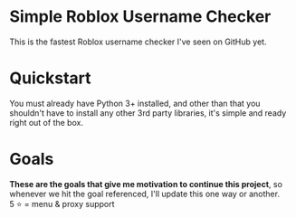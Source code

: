 # Simple Roblox Username Checker
This is the fastest Roblox username checker I've seen on GitHub yet.
# Quickstart
You must already have Python 3+ installed, and other than that you shouldn't have to install any other 3rd party libraries, it's simple and ready right out of the box.
# Goals
**These are the goals that give me motivation to continue this project**, so whenever we hit the goal referenced, I'll update this one way or another.\
5 ⭐ = menu & proxy support

